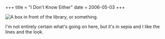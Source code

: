 +++
title = "I Don't Know Either"
date = 2006-05-03
+++

![A box in front of the library, or something.](/photos/IDontKnowEither.jpg)

I'm not entirely certain what's going on here, but it's in sepia and I like the lines and the look.
